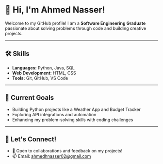 # 👋 Hi, I'm Ahmed Nasser!

Welcome to my GitHub profile! I am a **Software Engineering Graduate** passionate about solving problems through code and building creative projects.

---

## 🛠 Skills
- **Languages:** Python, Java, SQL  
- **Web Development:** HTML, CSS  
- **Tools:** Git, GitHub, VS Code  

---

## 🚀 Current Goals
- Building Python projects like a Weather App and Budget Tracker  
- Exploring API integrations and automation  
- Enhancing my problem-solving skills with coding challenges  

---

## 🌟 Let's Connect!
- 💬 Open to collaborations and feedback on my projects!  
- 📫 Email: ahmedhnasser02@gmail.com  
